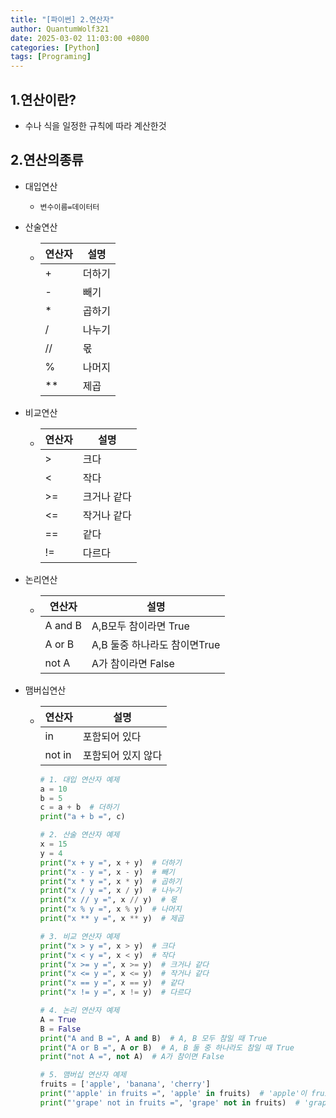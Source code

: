 ```yaml
---
title: "[파이썬] 2.연산자"
author: QuantumWolf321
date: 2025-03-02 11:03:00 +0800
categories: [Python]
tags: [Programing]
---
```


## 1.연산이란?

- 수나 식을 일정한 규칙에 따라 계산한것

## 2.연산의종류

- 대입연산
  - `변수이름=데이터터`
- 산술연산
  - | 연산자 | 설명   |
    | ------ | ------ |
    | +      | 더하기 |
    | -      | 빼기   |
    | \*     | 곱하기 |
    | /      | 나누기 |
    | //     | 몫     |
    | %      | 나머지 |
    | \*\*   | 제곱   |
- 비교연산
  - | 연산자 | 설명        |
    | ------ | ----------- |
    | >      | 크다        |
    | <      | 작다        |
    | >=     | 크거나 같다 |
    | <=     | 작거나 같다 |
    | ==     | 같다        |
    | !=     | 다르다      |
- 논리연산
  - | 연산자  | 설명                         |
    | ------- | ---------------------------- |
    | A and B | A,B모두 참이라면 True        |
    | A or B  | A,B 둘중 하나라도 참이면True |
    | not A   | A가 참이라면 False           |
- 맴버십연산

  - | 연산자 | 설명               |
    | ------ | ------------------ |
    | in     | 포함되어 있다      |
    | not in | 포함되어 있지 않다 |

    ```python
    # 1. 대입 연산자 예제
    a = 10
    b = 5
    c = a + b  # 더하기
    print("a + b =", c)

    # 2. 산술 연산자 예제
    x = 15
    y = 4
    print("x + y =", x + y)  # 더하기
    print("x - y =", x - y)  # 빼기
    print("x * y =", x * y)  # 곱하기
    print("x / y =", x / y)  # 나누기
    print("x // y =", x // y)  # 몫
    print("x % y =", x % y)  # 나머지
    print("x ** y =", x ** y)  # 제곱

    # 3. 비교 연산자 예제
    print("x > y =", x > y)  # 크다
    print("x < y =", x < y)  # 작다
    print("x >= y =", x >= y)  # 크거나 같다
    print("x <= y =", x <= y)  # 작거나 같다
    print("x == y =", x == y)  # 같다
    print("x != y =", x != y)  # 다르다

    # 4. 논리 연산자 예제
    A = True
    B = False
    print("A and B =", A and B)  # A, B 모두 참일 때 True
    print("A or B =", A or B)  # A, B 둘 중 하나라도 참일 때 True
    print("not A =", not A)  # A가 참이면 False

    # 5. 맴버십 연산자 예제
    fruits = ['apple', 'banana', 'cherry']
    print("'apple' in fruits =", 'apple' in fruits)  # 'apple'이 fruits 리스트에 포함되어 있는지 확인
    print("'grape' not in fruits =", 'grape' not in fruits)  # 'grape'이 fruits 리스트에 포함되어 있지 않은지 확인

    ```
